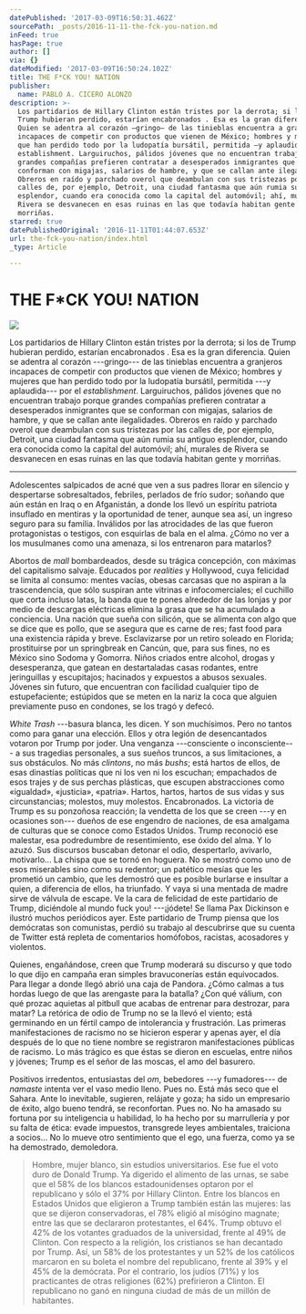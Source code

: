 ```yaml
---
datePublished: '2017-03-09T16:50:31.462Z'
sourcePath: _posts/2016-11-11-the-fck-you-nation.md
inFeed: true
hasPage: true
author: []
via: {}
dateModified: '2017-03-09T16:50:24.102Z'
title: THE F*CK YOU! NATION
publisher:
  name: PABLO A. CICERO ALONZO
description: >-
  Los partidarios de Hillary Clinton están tristes por la derrota; si los de
  Trump hubieran perdido, estarían encabronados . Esa es la gran diferencia.
  Quien se adentra al corazón —gringo— de las tinieblas encuentra a granjeros
  incapaces de competir con productos que vienen de México; hombres y mujeres
  que han perdido todo por la ludopatía bursátil, permitida —y aplaudida— por el
  establishment. Larguiruchos, pálidos jóvenes que no encuentran trabajo porque
  grandes compañías prefieren contratar a desesperados inmigrantes que se
  conforman con migajas, salarios de hambre, y que se callan ante ilegalidades.
  Obreros en raído y parchado overol que deambulan con sus tristezas por las
  calles de, por ejemplo, Detroit, una ciudad fantasma que aún rumia su antiguo
  esplendor, cuando era conocida como la capital del automóvil; ahí, murales de
  Rivera se desvanecen en esas ruinas en las que todavía habitan gente y
  morriñas.
starred: true
datePublishedOriginal: '2016-11-11T01:44:07.653Z'
url: the-fck-you-nation/index.html
_type: Article

---
```

# THE F\*CK YOU! NATION
![](https://the-grid-user-content.s3-us-west-2.amazonaws.com/336ab560-0995-4518-bbcb-98c8ad7bef5b.jpg)

Los partidarios de Hillary Clinton están tristes por la derrota; si los de Trump hubieran perdido, estarían encabronados . Esa es la gran diferencia. Quien se adentra al corazón ---gringo--- de las tinieblas encuentra a granjeros incapaces de competir con productos que vienen de México; hombres y mujeres que han perdido todo por la ludopatía bursátil, permitida ---y aplaudida--- por el _establishment_. Larguiruchos, pálidos jóvenes que no encuentran trabajo porque grandes compañías prefieren contratar a desesperados inmigrantes que se conforman con migajas, salarios de hambre, y que se callan ante ilegalidades. Obreros en raído y parchado overol que deambulan con sus tristezas por las calles de, por ejemplo, Detroit, una ciudad fantasma que aún rumia su antiguo esplendor, cuando era conocida como la capital del automóvil; ahí, murales de Rivera se desvanecen en esas ruinas en las que todavía habitan gente y morriñas.

---

Adolescentes salpicados de acné que ven a sus padres llorar en silencio y despertarse sobresaltados, febriles, perlados de frío sudor; soñando que aún están en Iraq o en Afganistán, a donde los llevó un espíritu patriota insuflado en mentiras y la oportunidad de tener, aunque sea así, un ingreso seguro para su familia. Inválidos por las atrocidades de las que fueron protagonistas o testigos, con esquirlas de bala en el alma. ¿Cómo no ver a los musulmanes como una amenaza, si los entrenaron para matarlos?

Abortos de _mall_ bombardeados, desde su trágica concepción, con máximas del capitalismo salvaje. Educados por _realities_ y Hollywood, cuya felicidad se limita al consumo: mentes vacías, obesas carcasas que no aspiran a la trascendencia, que sólo suspiran ante vitrinas e infocomerciales; el cuchillo que corta incluso latas, la banda que te pones alrededor de las lonjas y por medio de descargas eléctricas elimina la grasa que se ha acumulado a conciencia. Una nación que sueña con silicón, que se alimenta con algo que se dice que es pollo, que se asegura que es carne de res; fast food para una existencia rápida y breve. Esclavizarse por un retiro soleado en Florida; prostituirse por un springbreak en Cancún, que, para sus fines, no es México sino Sodoma y Gomorra. Niños criados entre alcohol, drogas y desesperanza, que gatean en destartaladas casas rodantes, entre jeringuillas y escupitajos; hacinados y expuestos a abusos sexuales. Jóvenes sin futuro, que encuentran con facilidad cualquier tipo de estupefaciente; estúpidos que se meten en la nariz la coca que alguien previamente puso en condones, se los tragó y defecó.

_White Trash_ ---basura blanca, les dicen. Y son muchísimos. Pero no tantos como para ganar una elección. Ellos y otra legión de desencantados votaron por Trump por joder. Una venganza ---consciente o inconsciente--- a sus tragedias personales, a sus sueños truncos, a sus limitaciones, a sus obstáculos. No más _clintons_, no más _bushs_; está hartos de ellos, de esas dinastías políticas que ni los ven ni los escuchan; empachados de esos trajes y de sus perchas plásticas, que escupen abstracciones como «igualdad», «justicia», «patria». Hartos, hartos, hartos de sus vidas y sus circunstancias; molestos, muy molestos. Encabronados. La victoria de Trump es su ponzoñosa reacción; la vendetta de los que se creen ---y en ocasiones son--- dueños de ese engendro de naciones, de esa amalgama de culturas que se conoce como Estados Unidos. Trump reconoció ese malestar, esa podredumbre de resentimiento, ese óxido del alma. Y lo azuzó. Sus discursos buscaban detonar el odio, despertarlo, avivarlo, motivarlo... La chispa que se tornó en hoguera. No se mostró como uno de esos miserables sino como su redentor; un patético mesías que les prometió un cambio, que les demostró que es posible burlarse e insultar a quien, a diferencia de ellos, ha triunfado. Y vaya si una mentada de madre sirve de válvula de escape. Ve la cara de felicidad de este partidario de Trump, diciéndole al mundo fuck you! ---¡jódete! Se llama Pax Dickinson e ilustró muchos periódicos ayer. Este partidario de Trump piensa que los demócratas son comunistas, perdió su trabajo al descubrirse que su cuenta de Twitter está repleta de comentarios homófobos, racistas, acosadores y violentos.

Quienes, engañándose, creen que Trump moderará su discurso y que todo lo que dijo en campaña eran simples bravuconerías están equivocados. Para llegar a donde llegó abrió una caja de Pandora. ¿Cómo calmas a tus hordas luego de que las arengaste para la batalla? ¿Con qué válium, con qué prozac aquietas al pitbull que acabas de entrenar para destrozar, para matar? La retórica de odio de Trump no se la llevó el viento; está germinando en un fértil campo de intolerancia y frustración. Las primeras manifestaciones de racismo no se hicieron esperar y apenas ayer, el día después de lo que no tiene nombre se registraron manifestaciones públicas de racismo. Lo más trágico es que éstas se dieron en escuelas, entre niños y jóvenes; Trump es el señor de las moscas, el amo del basurero.

Positivos irredentos, entusiastas del _om_, bebedores ---y fumadores--- de _namaste_ intenta ver el vaso medio lleno. Pues no. Está más seco que el Sahara. Ante lo inevitable, sugieren, relájate y goza; ha sido un empresario de éxito, algo bueno tendrá, se reconfortan. Pues no. No ha amasado su fortuna por su inteligencia u habilidad, lo ha hecho por su marrullería y por su falta de ética: evade impuestos, transgrede leyes ambientales, traiciona a socios... No lo mueve otro sentimiento que el ego, una fuerza, como ya se ha demostrado, demoledora.

> Hombre, mujer blanco, sin estudios universitarios. Ese fue el voto duro de Donald Trump. Ya digerido el alimento de las urnas, se sabe que el 58% de los blancos estadounidenses optaron por el republicano y sólo el 37% por Hillary Clinton. Entre los blancos en Estados Unidos que eligieron a Trump también están las mujeres: las que se dijeron conservadoras, el 78% eligió al misógino magnate; entre las que se declararon protestantes, el 64%. Trump obtuvo el 42% de los votantes graduados de la universidad, frente al 49% de Clinton. Con respecto a la religión, los cristianos se han decantado por Trump. Así, un 58% de los protestantes y un 52% de los católicos marcaron en su boleta el nombre del republicano, frente al 39% y el 45% de la demócrata. Por el contrario, los judíos (71%) y los practicantes de otras religiones (62%) prefirieron a Clinton. El republicano no ganó en ninguna ciudad de más de un millón de habitantes.